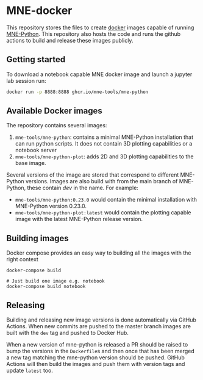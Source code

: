 # MNE-docker

This repository stores the files to create [docker](https://docs.docker.com/get-docker/) images
capable of running [MNE-Python](https://mne.tools).
This repository also hosts the code and runs the github actions to build and release these images publicly.

## Getting started

To download a notebook capable MNE docker image and launch a jupyter lab session run:

```bash
docker run -p 8888:8888 ghcr.io/mne-tools/mne-python
```

## Available Docker images

The repository contains several images:

1. `mne-tools/mne-python`: contains a minimal MNE-Python installation that can run python scripts. It does not contain 3D plotting capabilities or a notebook server
2. `mne-tools/mne-python-plot`: adds 2D and 3D plotting capabilities to the base image.

Several versions of the image are stored that correspond to different MNE-Python versions.
Images are also build with from the main branch of MNE-Python, these contain _dev_ in the name.
For example:

* `mne-tools/mne-python:0.23.0` would contain the minimal installation with MNE-Python version 0.23.0.
* `mne-tools/mne-python-plot:latest` would contain the plotting capable image with  the latest MNE-Python release version.


## Building images

Docker compose provides an easy way to building all the images with the right context

```
docker-compose build

# Just build one image e.g. notebook
docker-compose build notebook
```

## Releasing

Building and releasing new image versions is done automatically via GitHub Actions. When new commits are
pushed to the master branch images are built with the `dev` tag and pushed to Docker Hub.

When a new version of mne-python is released a PR should be raised to bump the versions in
the `Dockerfile`s and then once that has been merged a new tag matching the mne-python version
should be pushed. GitHub Actions will then build the images and push them with version tags and update
`latest` too.
